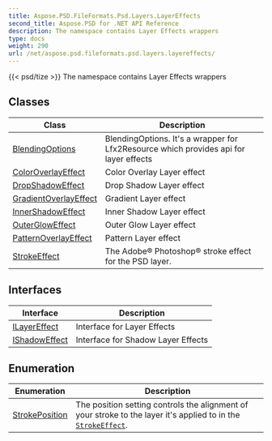 ```yaml
---
title: Aspose.PSD.FileFormats.Psd.Layers.LayerEffects
second_title: Aspose.PSD for .NET API Reference
description: The namespace contains Layer Effects wrappers
type: docs
weight: 290
url: /net/aspose.psd.fileformats.psd.layers.layereffects/
---
```

{{< psd/tize >}}
The namespace contains Layer Effects wrappers

## Classes

| Class | Description |
| --- | --- |
| [BlendingOptions](./blendingoptions/) | BlendingOptions. It's a wrapper for Lfx2Resource which provides api for layer effects |
| [ColorOverlayEffect](./coloroverlayeffect/) | Color Overlay Layer effect |
| [DropShadowEffect](./dropshadoweffect/) | Drop Shadow Layer effect |
| [GradientOverlayEffect](./gradientoverlayeffect/) | Gradient Layer effect |
| [InnerShadowEffect](./innershadoweffect/) | Inner Shadow Layer effect |
| [OuterGlowEffect](./outergloweffect/) | Outer Glow Layer effect |
| [PatternOverlayEffect](./patternoverlayeffect/) | Pattern Layer effect |
| [StrokeEffect](./strokeeffect/) | The Adobe® Photoshop® stroke effect for the PSD layer. |
## Interfaces

| Interface | Description |
| --- | --- |
| [ILayerEffect](./ilayereffect/) | Interface for Layer Effects |
| [IShadowEffect](./ishadoweffect/) | Interface for Shadow Layer Effects |
## Enumeration

| Enumeration | Description |
| --- | --- |
| [StrokePosition](./strokeposition/) | The position setting controls the alignment of your stroke to the layer it's applied to in the [`StrokeEffect`](../aspose.psd.fileformats.psd.layers.layereffects/strokeeffect/). |


